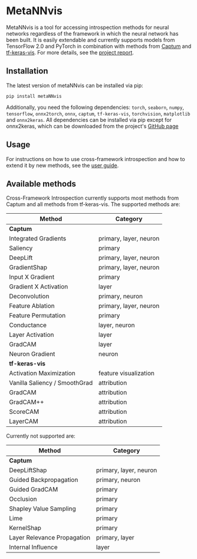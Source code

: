 # MetaNNvis

MetaNNvis is a tool for accessing introspection methods for neural networks regardless of the
framework in which the neural network has been built. It is easily extendable and currently supports models from
TensorFlow 2.0 and PyTorch in combination with methods from [Captum](captum.ai) and
[tf-keras-vis](https://github.com/keisen/tf-keras-vis). For more details, see the
[project report](https://github.com/sfluegel05/metaNNvis/blob/main/results/report.md).

## Installation

The latest version of metaNNvis can be installed via pip:

`pip install metaNNvis`

Additionally, you need the following dependencies:
`torch`, `seaborn`, `numpy`, `tensorflow`, `onnx2torch`, `onnx`, `captum`, `tf-keras-vis`, `torchvision`, `matplotlib`
and `onnx2keras`. All dependencies can be installed via pip except for onnx2keras, which can be downloaded from the
project's [GitHub page](https://github.com/AxisCommunications/onnx-to-keras)

## Usage

For instructions on how to use cross-framework introspection and how to extend it by new methods, see
the [user guide](https://github.com/sfluegel05/metaNNvis/blob/main/results/user_guide.ipynb).

## Available methods

Cross-Framework Introspection currently supports most methods from Captum and all methods from tf-keras-vis. The
supported methods are:

| Method                        | Category |
|-------------------------------| --- |
| **Captum**                    ||
| Integrated Gradients          | primary, layer, neuron  |
| Saliency                      | primary |
| DeepLift                      | primary, layer, neuron  |
| GradientShap                  | primary, layer, neuron  |
| Input X Gradient              | primary |
| Gradient X Activation         | layer |
| Deconvolution                 | primary, neuron |
| Feature Ablation              | primary, layer, neuron  |
| Feature Permutation           | primary |
| Conductance                   | layer, neuron |
| Layer Activation              | layer |
| GradCAM                       | layer |
| Neuron Gradient               | neuron  |
| **tf-keras-vis**              ||
| Activation Maximization       | feature visualization |
| Vanilla Saliency / SmoothGrad | attribution |
| GradCAM                       | attribution |
| GradCAM++                     | attribution |
| ScoreCAM                      | attribution |
| LayerCAM                      | attribution |

Currently not supported are:

| Method                        | Category |
|-------------------------------| --- |
| **Captum** ||
| DeepLiftShap | primary, layer, neuron  |
| Guided Backpropagation | primary, neuron |
| Guided GradCAM | primary |
| Occlusion | primary  |
| Shapley Value Sampling | primary |
| Lime | primary |
| KernelShap | primary |
| Layer Relevance Propagation | primary, layer  |
| Internal Influence | layer |



